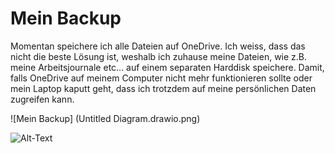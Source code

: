 # Mein Backup

Momentan speichere ich alle Dateien auf OneDrive. Ich weiss, dass das nicht die beste Lösung ist, weshalb ich zuhause meine Dateien, wie z.B. meine Arbeitsjournale etc... auf einem separaten Harddisk speichere. Damit, falls OneDrive auf meinem Computer nicht mehr funktionieren sollte oder mein Laptop kaputt geht, dass ich trotzdem auf meine persönlichen Daten zugreifen kann.

![Mein Backup] (Untitled Diagram.drawio.png)


![Alt-Text](/Pfad/zum/Diagram.drawio.png)
